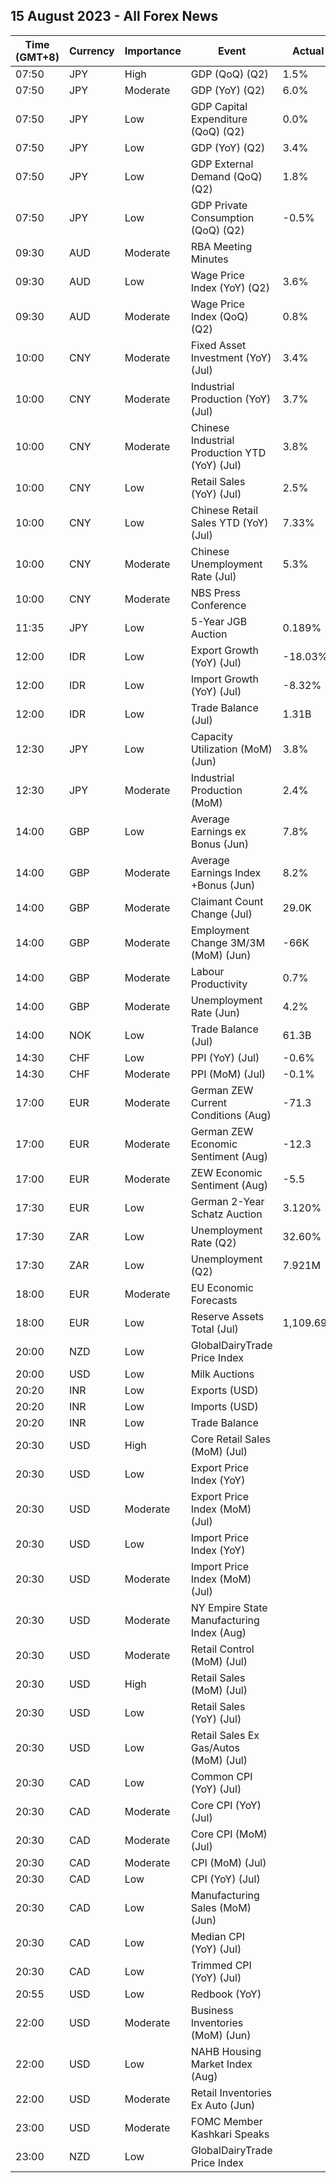## 15 August 2023 - All Forex News

| Time (GMT+8) | Currency | Importance | Event | Actual | Forecast | Previous |
|------|----------|------------|-------|--------|----------|----------|
| 07:50 | JPY | High | GDP (QoQ) (Q2) | 1.5% | 0.8% | 0.9% |
| 07:50 | JPY | Moderate | GDP (YoY) (Q2) | 6.0% | 3.1% | 3.7% |
| 07:50 | JPY | Low | GDP Capital Expenditure (QoQ) (Q2) | 0.0% | 0.4% | 1.8% |
| 07:50 | JPY | Low | GDP (YoY) (Q2) | 3.4% | 2.0% | 2.0% |
| 07:50 | JPY | Low | GDP External Demand (QoQ) (Q2) | 1.8% | 0.9% | -0.3% |
| 07:50 | JPY | Low | GDP Private Consumption (QoQ) (Q2) | -0.5% | 0.1% | 0.6% |
| 09:30 | AUD | Moderate | RBA Meeting Minutes |  |  |  |
| 09:30 | AUD | Low | Wage Price Index (YoY) (Q2) | 3.6% | 3.7% | 3.7% |
| 09:30 | AUD | Moderate | Wage Price Index (QoQ) (Q2) | 0.8% | 0.9% | 0.8% |
| 10:00 | CNY | Moderate | Fixed Asset Investment (YoY) (Jul) | 3.4% | 3.8% | 3.8% |
| 10:00 | CNY | Moderate | Industrial Production (YoY) (Jul) | 3.7% | 4.4% | 4.4% |
| 10:00 | CNY | Moderate | Chinese Industrial Production YTD (YoY) (Jul) | 3.8% |  | 3.8% |
| 10:00 | CNY | Low | Retail Sales (YoY) (Jul) | 2.5% | 4.5% | 3.1% |
| 10:00 | CNY | Low | Chinese Retail Sales YTD (YoY) (Jul) | 7.33% |  | 8.15% |
| 10:00 | CNY | Moderate | Chinese Unemployment Rate (Jul) | 5.3% | 5.3% | 5.2% |
| 10:00 | CNY | Moderate | NBS Press Conference |  |  |  |
| 11:35 | JPY | Low | 5-Year JGB Auction | 0.189% |  | 0.132% |
| 12:00 | IDR | Low | Export Growth (YoY) (Jul) | -18.03% | -18.30% | -21.18% |
| 12:00 | IDR | Low | Import Growth (YoY) (Jul) | -8.32% | -15.50% | -18.35% |
| 12:00 | IDR | Low | Trade Balance (Jul) | 1.31B | 2.53B | 3.46B |
| 12:30 | JPY | Low | Capacity Utilization (MoM) (Jun) | 3.8% | -1.6% | -6.3% |
| 12:30 | JPY | Moderate | Industrial Production (MoM) | 2.4% | 2.0% | -2.2% |
| 14:00 | GBP | Low | Average Earnings ex Bonus (Jun) | 7.8% | 7.4% | 7.5% |
| 14:00 | GBP | Moderate | Average Earnings Index +Bonus (Jun) | 8.2% | 7.3% | 7.2% |
| 14:00 | GBP | Moderate | Claimant Count Change (Jul) | 29.0K | -7.3K | 16.2K |
| 14:00 | GBP | Moderate | Employment Change 3M/3M (MoM) (Jun) | -66K | 75K | 102K |
| 14:00 | GBP | Moderate | Labour Productivity | 0.7% |  | -1.4% |
| 14:00 | GBP | Moderate | Unemployment Rate (Jun) | 4.2% | 4.0% | 4.0% |
| 14:00 | NOK | Low | Trade Balance (Jul) | 61.3B | 14.1B | 44.1B |
| 14:30 | CHF | Low | PPI (YoY) (Jul) | -0.6% | -0.5% | -0.6% |
| 14:30 | CHF | Moderate | PPI (MoM) (Jul) | -0.1% | 0.2% | 0.0% |
| 17:00 | EUR | Moderate | German ZEW Current Conditions (Aug) | -71.3 | -63.0 | -59.5 |
| 17:00 | EUR | Moderate | German ZEW Economic Sentiment (Aug) | -12.3 | -14.7 | -14.7 |
| 17:00 | EUR | Moderate | ZEW Economic Sentiment (Aug) | -5.5 | -12.0 | -12.2 |
| 17:30 | EUR | Low | German 2-Year Schatz Auction | 3.120% |  | 3.070% |
| 17:30 | ZAR | Low | Unemployment Rate (Q2) | 32.60% | 32.90% | 32.90% |
| 17:30 | ZAR | Low | Unemployment (Q2) | 7.921M | 7.998M | 7.933M |
| 18:00 | EUR | Moderate | EU Economic Forecasts |  |  |  |
| 18:00 | EUR | Low | Reserve Assets Total (Jul) | 1,109.69B |  | 1,105.17B |
| 20:00 | NZD | Low | GlobalDairyTrade Price Index |  |  | -4.3% |
| 20:00 | USD | Low | Milk Auctions |  |  | 3,100.0 |
| 20:20 | INR | Low | Exports (USD) |  |  | 32.97B |
| 20:20 | INR | Low | Imports (USD) |  |  | 53.10B |
| 20:20 | INR | Low | Trade Balance |  | -21.00B | -20.13B |
| 20:30 | USD | High | Core Retail Sales (MoM) (Jul) |  | -0.3% | 0.2% |
| 20:30 | USD | Low | Export Price Index (YoY) |  | -14.1% | -12.0% |
| 20:30 | USD | Moderate | Export Price Index (MoM) (Jul) |  | 0.2% | -0.9% |
| 20:30 | USD | Low | Import Price Index (YoY) |  | -6.5% | -6.1% |
| 20:30 | USD | Moderate | Import Price Index (MoM) (Jul) |  | 0.2% | -0.2% |
| 20:30 | USD | Moderate | NY Empire State Manufacturing Index (Aug) |  | -1.00 | 1.10 |
| 20:30 | USD | Moderate | Retail Control (MoM) (Jul) |  | 0.2% | 0.6% |
| 20:30 | USD | High | Retail Sales (MoM) (Jul) |  | 0.4% | 0.2% |
| 20:30 | USD | Low | Retail Sales (YoY) (Jul) |  | 1.50% | 1.49% |
| 20:30 | USD | Low | Retail Sales Ex Gas/Autos (MoM) (Jul) |  | 0.1% | 0.3% |
| 20:30 | CAD | Low | Common CPI (YoY) (Jul) |  | 4.7% | 5.1% |
| 20:30 | CAD | Moderate | Core CPI (YoY) (Jul) |  | 2.8% | 3.2% |
| 20:30 | CAD | Moderate | Core CPI (MoM) (Jul) |  | 0.4% | -0.1% |
| 20:30 | CAD | Moderate | CPI (MoM) (Jul) |  | 0.3% | 0.1% |
| 20:30 | CAD | Low | CPI (YoY) (Jul) |  | 3.0% | 2.8% |
| 20:30 | CAD | Low | Manufacturing Sales (MoM) (Jun) |  | -2.0% | 1.2% |
| 20:30 | CAD | Low | Median CPI (YoY) (Jul) |  | 3.7% | 3.9% |
| 20:30 | CAD | Low | Trimmed CPI (YoY) (Jul) |  | 3.4% | 3.7% |
| 20:55 | USD | Low | Redbook (YoY) |  |  | 0.3% |
| 22:00 | USD | Moderate | Business Inventories (MoM) (Jun) |  | 0.1% | 0.2% |
| 22:00 | USD | Low | NAHB Housing Market Index (Aug) |  | 56 | 56 |
| 22:00 | USD | Moderate | Retail Inventories Ex Auto (Jun) |  | 0.4% | -0.1% |
| 23:00 | USD | Moderate | FOMC Member Kashkari Speaks |  |  |  |
| 23:00 | NZD | Low | GlobalDairyTrade Price Index |  | -0.7% | -4.3% |
